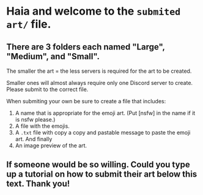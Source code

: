 # Haia and welcome to the `submited art/` file.
## There are 3 folders each named "Large", "Medium", and "Small".
The smaller the art = the less servers is required for the art to be created.

Smaller ones will almost always require only one Discord server to create. Please submit to the correct file.

When submiting your own be sure to create a file that includes:
1. A name that is appropriate for the emoji art. (Put [nsfw] in the name if it is nsfw please.)
2. A file with the emojis. 
3. A `.txt` file with copy a copy and pastable message to paste the emoji art. And finally 
4. An image preview of the art.

## If someone would be so willing. Could you type up a tutorial on how to submit their art below this text. Thank you!

